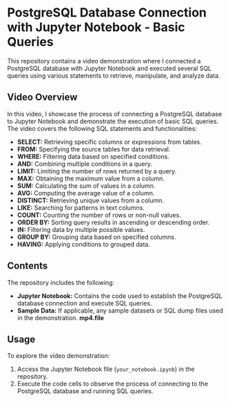 # PostgreSQL Database Connection with Jupyter Notebook - Basic Queries

This repository contains a video demonstration where I connected a PostgreSQL database with Jupyter Notebook and executed several SQL queries using various statements to retrieve, manipulate, and analyze data.

## Video Overview

In this video, I showcase the process of connecting a PostgreSQL database to Jupyter Notebook and demonstrate the execution of basic SQL queries. The video covers the following SQL statements and functionalities:

- **SELECT:** Retrieving specific columns or expressions from tables.
- **FROM:** Specifying the source tables for data retrieval.
- **WHERE:** Filtering data based on specified conditions.
- **AND:** Combining multiple conditions in a query.
- **LIMIT:** Limiting the number of rows returned by a query.
- **MAX:** Obtaining the maximum value from a column.
- **SUM:** Calculating the sum of values in a column.
- **AVG:** Computing the average value of a column.
- **DISTINCT:** Retrieving unique values from a column.
- **LIKE:** Searching for patterns in text columns.
- **COUNT:** Counting the number of rows or non-null values.
- **ORDER BY:** Sorting query results in ascending or descending order.
- **IN:** Filtering data by multiple possible values.
- **GROUP BY:** Grouping data based on specified columns.
- **HAVING:** Applying conditions to grouped data.

## Contents

The repository includes the following:
- **Jupyter Notebook:** Contains the code used to establish the PostgreSQL database connection and execute SQL queries.
- **Sample Data:** If applicable, any sample datasets or SQL dump files used in the demonstration.
  **mp4.file**

## Usage

To explore the video demonstration:
1. Access the Jupyter Notebook file (`your_notebook.ipynb`) in the repository.
2. Execute the code cells to observe the process of connecting to the PostgreSQL database and running SQL queries.



